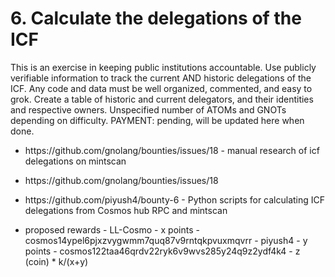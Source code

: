 # 6. Calculate the delegations of the ICF
  This is an exercise in keeping public institutions accountable.
  Use publicly verifiable information to track the current AND historic delegations of the ICF.
  Any code and data must be well organized, commented, and easy to grok.
  Create a table of historic and current delegators, and their identities and respective owners.
  Unspecified number of ATOMs and GNOTs depending on difficulty.
  PAYMENT: pending, will be updated here when done.

   * https\://github.com/gnolang/bounties/issues/18
    - manual research of icf delegations on mintscan

   * https\://github.com/gnolang/bounties/issues/18
   * https\://github.com/piyush4/bounty-6
    - Python scripts for calculating ICF delegations from Cosmos hub RPC and mintscan

   * proposed rewards
    - LL-Cosmo - x points - cosmos14ypel6pjxzvygwmm7quq87v9rntqkpvuxmqvrr
    - piyush4 - y points - cosmos122taa46qrdv22ryk6v9wvs285y24q9z2ydf4k4
    - z (coin) * k/(x+y)
